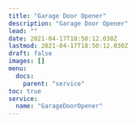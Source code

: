 ```yaml
---
title: "Garage Door Opener"
description: "Garage Door Opener"
lead: ""
date: 2021-04-17T18:50:12.030Z
lastmod: 2021-04-17T18:50:12.030Z
draft: false
images: []
menu:
  docs:
    parent: "service"
toc: true
service:
  name: "GarageDoorOpener"
---
```

